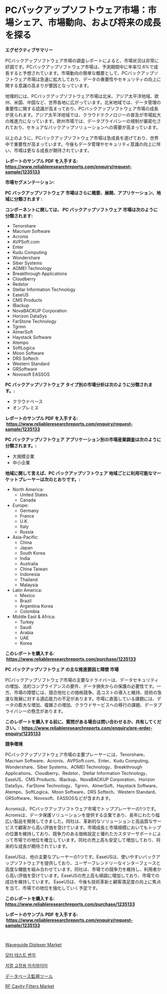 <p><h1>PCバックアップソフトウェア市場：市場シェア、市場動向、および将来の成長を探る</h1></p><p><strong>エグゼクティブサマリー</strong></p>
<p><p>PCバックアップソフトウェア市場の調査レポートによると、市場状況は非常に好調です。PCバックアップソフトウェア市場は、予測期間中に年率12.6%で成長すると予想されています。市場動向の簡単な概要として、PCバックアップソフトウェア市場は急速に拡大しており、データの重要性やセキュリティの向上に関する意識の高まりが要因となっています。</p><p>地理的には、PCバックアップソフトウェア市場は北米、アジア太平洋地域、欧州、米国、中国など、世界各地に広がっています。北米地域では、データ管理の重要性に関する認識が高まっており、PCバックアップソフトウェア市場の成長が見られます。アジア太平洋地域では、クラウドテクノロジーの普及が市場拡大の推進力になっています。欧州市場では、データプライバシーの規制が厳密化されており、セキュアなバックアップソリューションへの需要が高まっています。</p><p>以上のように、PCバックアップソフトウェア市場は急成長を遂げており、世界中で重要性が高まっています。今後もデータ管理やセキュリティ意識の向上に伴い、市場は更なる成長が期待されています。</p></p>
<p><strong>レポートのサンプル PDF を入手する: <a href="https://www.reliableresearchreports.com/enquiry/request-sample/1235133">https://www.reliableresearchreports.com/enquiry/request-sample/1235133</a></strong></p>
<p><strong>市場セグメンテーション:</strong></p>
<p><strong> PC バックアップソフトウェア 市場はさらに概要、展開、アプリケーション、地域に分類されます :</strong></p>
<p><strong>コンポーネントに関しては、 PC バックアップソフトウェア 市場は次のように分類されます: &nbsp;</strong></p>
<p><ul><li>Tenorshare</li><li>Macrium Software</li><li>Acronis</li><li>AVPSoft.com</li><li>Enter</li><li>Kudu Computing</li><li>Wondershare</li><li>Siber Systems</li><li>AOMEI Technology</li><li>Breakthrough Applications</li><li>Cloudberry</li><li>Redstor</li><li>Stellar Information Technology</li><li>EaseUS</li><li>CMS Products</li><li>IBackup</li><li>NovaBACKUP Corporation</li><li>Horizon DataSys</li><li>FarStone Technology</li><li>Tgrmn</li><li>AlmerSoft</li><li>Haystack Software</li><li>Atempo</li><li>SoftLogica</li><li>Moon Software</li><li>DRS Softech</li><li>Western Standard</li><li>GRSoftware</li><li>Novosoft
    EASSOS</li></ul></p>
<p><strong> PC バックアップソフトウェア タイプ別の市場分析は次のように分類されます。:</strong></p>
<p><ul><li>クラウドベース</li><li>オンプレミス</li></ul></p>
<p><strong>レポートのサンプル PDF を入手する: &nbsp;<a href="https://www.reliableresearchreports.com/enquiry/request-sample/1235133">https://www.reliableresearchreports.com/enquiry/request-sample/1235133</a></strong></p>
<p><strong> PC バックアップソフトウェア アプリケーション別の市場産業調査は次のように分類されます。:</strong></p>
<p><ul><li>大規模企業</li><li>中小企業</li></ul></p>
<p><strong>地域に関して言えば、PC バックアップソフトウェア 地域ごとに利用可能なマーケットプレーヤーは次のとおりです。:</strong></p>
<p><ul>
    <li>
        North America:
        <ul>
            <li>United States</li>
            <li>Canada</li>
        </ul>
    </li>
    <li>
        Europe:
        <ul>
            <li>Germany</li>
            <li>France</li>
            <li>U.K.</li>
            <li>Italy</li>
            <li>Russia</li>
        </ul>
    </li>
    <li>
        Asia-Pacific:
        <ul>
            <li>China</li>
            <li>Japan</li>
            <li>South Korea</li>
            <li>India</li>
            <li>Australia</li>
            <li>China Taiwan</li>
            <li>Indonesia</li>
            <li>Thailand</li>
            <li>Malaysia</li>
        </ul>
    </li>
    <li>
        Latin America:
        <ul>
            <li>Mexico</li>
            <li>Brazil</li>
            <li>Argentina Korea</li>
            <li>Colombia</li>
        </ul>
    </li>
    <li>
        Middle East & Africa:
        <ul>
            <li>Turkey</li>
            <li>Saudi</li>
            <li>Arabia</li>
            <li>UAE</li>
            <li>Korea</li>
        </ul>
    </li>
    </ul></p>
<p><strong>このレポートを購入する: &nbsp;<a href="https://www.reliableresearchreports.com/purchase/1235133">https://www.reliableresearchreports.com/purchase/1235133</a></strong></p>
<p><strong>PC バックアップソフトウェア の主な推進要因と障壁 市場</strong></p>
<p><p>PCバックアップソフトウェア市場の主要なドライバーは、データセキュリティの増加、法的コンプライアンスの要件、データ損失からの保護の必要性です。一方、市場の障壁には、競合他社との価格競争、高コストの導入と維持、技術の急速な発展に対する適応能力の不足があります。市場に直面している課題には、データの膨大な増加、複雑さの増加、クラウドサービスへの移行の課題、データプライバシーの懸念があります。</p></p>
<p><strong>このレポートを購入する前に、質問がある場合は問い合わせるか、共有してください。:&nbsp; <a href="https://www.reliableresearchreports.com/enquiry/pre-order-enquiry/1235133">https://www.reliableresearchreports.com/enquiry/pre-order-enquiry/1235133</a></strong></p>
<p><strong>競争環境</strong></p>
<p><p>PCバックアップソフトウェア市場の主要プレーヤーには、Tenorshare、Macrium Software、Acronis、AVPSoft.com、Enter、Kudu Computing、Wondershare、Siber Systems、AOMEI Technology、Breakthrough Applications、Cloudberry、Redstor、Stellar Information Technology、EaseUS、CMS Products、IBackup、NovaBACKUP Corporation、Horizon DataSys、FarStone Technology、Tgrmn、AlmerSoft、Haystack Software、Atempo、SoftLogica、Moon Software、DRS Softech、Western Standard、GRSoftware、Novosoft、EASSOSなどが含まれます。</p><p>Acronisは、PCバックアップソフトウェア市場でトッププレーヤーの1つです。 Acronisは、データ保護ソリューションを提供する企業であり、長年にわたり幅広い製品を開発してきました。同社は、革新的なソリューションと高品質なサービスで顧客から高い評価を受けています。市場成長と市場規模においてもトップの位置を維持しており、競争力のある価格設定と優れたカスタマーサポートによって市場での地位を確立しています。同社の売上高も安定して増加しており、将来的な成長が期待されています。</p><p>EaseUSは、他の主要なプレーヤーの1つです。EaseUSは、使いやすいバックアップソフトウェアを提供しており、ユーザーフレンドリーなインターフェースと高度な機能を組み合わせています。同社は、市場での競争力を維持し、利用者から高い評価を受けています。EaseUSの売上高も順調に増加しており、市場での成功を維持しています。 EaseUSは、今後も技術革新と顧客満足度の向上に焦点を当て、市場での地位を強化していく予定です。</p></p>
<p><strong>このレポートを購入する: &nbsp; <a href="https://www.reliableresearchreports.com/purchase/1235133">https://www.reliableresearchreports.com/purchase/1235133</a></strong></p>
<p><strong>レポートのサンプル PDF を入手する: &nbsp;<a href="https://www.reliableresearchreports.com/enquiry/request-sample/1235133">https://www.reliableresearchreports.com/enquiry/request-sample/1235133</a></strong><strong></strong></p>
<p>&nbsp;</p>
<p><p><a href="https://github.com/marloy8/Market-Research-Report-List-3/blob/main/waveguide-diplexer-market.md">Waveguide Diplexer Market</a></p><p><a href="https://github.com/vseigx30c9a1j/Market-Research-Report-List-1/blob/main/258578611128.md">모터 테스트 벤치</a></p><p><a href="https://github.com/WilburKihn5676/Market-Research-Report-List-1/blob/main/640035411129.md">치열 교정용 아치와이어</a></p><p><a href="https://github.com/EthanMorar2011/Market-Research-Report-List-1/blob/main/905432211932.md">データベース監視ツール</a></p><p><a href="https://github.com/jj19131/Market-Research-Report-List-2/blob/main/rf-cavity-filters-market.md">RF Cavity Filters Market</a></p></p>